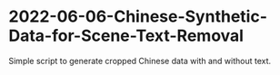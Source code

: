 # 2022-06-06-Chinese-Synthetic-Data-for-Scene-Text-Removal
Simple script to generate cropped Chinese data with and without text.
